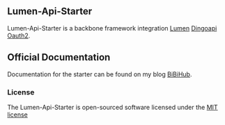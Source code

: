 ## Lumen-Api-Starter

Lumen-Api-Starter is a backbone framework integration [Lumen] [Dingoapi] [Oauth2].

## Official Documentation

Documentation for the starter can be found on my blog [BiBiHub](http://www.bibihub.com/php/lumen-mobile-api-oauth-2-authentication/).

### License

The Lumen-Api-Starter is open-sourced software licensed under the [MIT license](http://opensource.org/licenses/MIT)

[Lumen]: http://lumen.laravel.com/
[Dingoapi]: http://github.com/dingo/api
[Oauth2]: http://github.com/lucadegasperi/oauth2-server-laravel